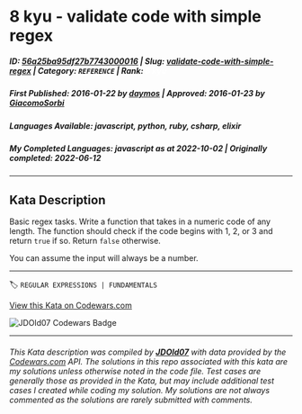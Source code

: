# 8 kyu - validate code with simple regex

##### **ID**: [56a25ba95df27b7743000016](https://www.codewars.com/kata/56a25ba95df27b7743000016) | **Slug**: [validate-code-with-simple-regex](https://www.codewars.com/kata/56a25ba95df27b7743000016) | **Category**: `REFERENCE` | **Rank**: <span style="color:white">8 kyu</span>

##### **First Published**: 2016-01-22 ***by*** [daymos](https://www.codewars.com/users/daymos) | **Approved**: 2016-01-23 ***by*** [GiacomoSorbi](https://www.codewars.com/users/GiacomoSorbi)

##### **Languages Available**: javascript, python, ruby, csharp, elixir

##### **My Completed Languages**: javascript ***as at*** 2022-10-02 | **Originally completed**: 2022-06-12

---

## Kata Description


Basic regex tasks. Write a function that takes in a numeric code of any length. The function should check if the code begins with 1, 2, or 3 and return `true` if so. Return `false` otherwise. 



You can assume the input will always be a number.

---


🏷 `REGULAR EXPRESSIONS | FUNDAMENTALS`


[View this Kata on Codewars.com](https://www.codewars.com/kata/56a25ba95df27b7743000016)

![](https://www.codewars.com/users/jdold07/badges/large "JDOld07 Codewars Badge")

---

###### *This Kata description was compiled by [**JDOld07**](https://tpstech.dev) with data provided by the [Codewars.com](https://www.codewars.com) API.  The solutions in this repo associated with this kata are my solutions unless otherwise noted in the code file.  Test cases are generally those as provided in the Kata, but may include additional test cases I created while coding my solution.  My solutions are not always commented as the solutions are rarely submitted with comments.*
